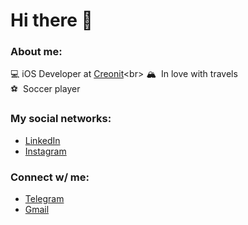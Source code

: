 # Hi there 👋 

### About me:
💻&nbsp;iOS Developer at [Creonit]([https://tp.media/r?marker=323001&trs=133019&p=4114&u=https%3A%2F%2Fwww.aviasales.ru](https://creonit.ru))<br>
🏔 &nbsp;In love with travels<br>
⚽ &nbsp;Soccer player

### My social networks:
- [LinkedIn](https://www.linkedin.com/in/sergey-yakovlev-067b4a263/)
- [Instagram](https://www.instagram.com/yakovlev9/)

### Connect w/ me:
- [Telegram](https://www.t.me/yakovlevserg9)
- [Gmail](mailto:yakovlevserg09@gmail.com)


<!--
**SergeyYkovlev/SergeyYkovlev** is a ✨ _special_ ✨ repository because its `README.md` (this file) appears on your GitHub profile.

Here are some ideas to get you started:

- 🔭 I’m currently working on ...
- 🌱 I’m currently learning ...
- 👯 I’m looking to collaborate on ...
- 🤔 I’m looking for help with ...
- 💬 Ask me about ...
- 📫 How to reach me: ...
- 😄 Pronouns: ...
- ⚡ Fun fact: ...
-->
